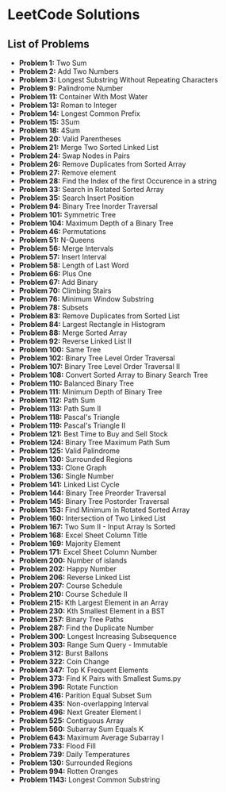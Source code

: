 # LeetCode Solutions

## List of Problems

- **Problem 1:** Two Sum
- **Problem 2:** Add Two Numbers
- **Problem 3:** Longest Substring Without Repeating Characters
- **Problem 9:** Palindrome Number
- **Problem 11:** Container With Most Water
- **Problem 13:** Roman to Integer
- **Problem 14:** Longest Common Prefix
- **Problem 15:** 3Sum
- **Problem 18:** 4Sum
- **Problem 20:** Valid Parentheses
- **Problem 21:** Merge Two Sorted Linked List
- **Problem 24:** Swap Nodes in Pairs
- **Problem 26:** Remove Duplicates from Sorted Array
- **Problem 27:** Remove element
- **Problem 28:** Find the Index of the first Occurence in a string
- **Problem 33:** Search in Rotated Sorted Array
- **Problem 35:** Search Insert Position
- **Problem 94:** Binary Tree Inorder Traversal
- **Problem 101:** Symmetric Tree
- **Problem 104:** Maximum Depth of a Binary Tree
- **Problem 46:** Permutations
- **Problem 51:** N-Queens
- **Problem 56:** Merge Intervals
- **Problem 57:** Insert Interval
- **Problem 58:** Length of Last Word
- **Problem 66:** Plus One
- **Problem 67:** Add Binary
- **Problem 70:** Climbing Stairs
- **Problem 76:** Minimum Window Substring
- **Problem 78:** Subsets
- **Problem 83:** Remove Duplicates from Sorted List
- **Problem 84:** Largest Rectangle in Histogram
- **Problem 88:** Merge Sorted Array
- **Problem 92:** Reverse Linked List II
- **Problem 100:** Same Tree
- **Problem 102:** Binary Tree Level Order Traversal
- **Problem 107:** Binary Tree Level Order Traversal II
- **Problem 108:** Convert Sorted Array to Binary Search Tree
- **Problem 110:** Balanced Binary Tree
- **Problem 111:** Minimum Depth of Binary Tree
- **Problem 112:** Path Sum
- **Problem 113:** Path Sum II
- **Problem 118:** Pascal's Triangle
- **Problem 119:** Pascal's Triangle II
- **Problem 121:** Best Time to Buy and Sell Stock
- **Problem 124:** Binary Tree Maximum Path Sum
- **Problem 125:** Valid Palindrome
- **Problem 130:** Surrounded Regions
- **Problem 133:** Clone Graph
- **Problem 136:** Single Number
- **Problem 141:** Linked List Cycle
- **Problem 144:** Binary Tree Preorder Traversal
- **Problem 145:** Binary Tree Postorder Traversal
- **Problem 153:** Find Minimum in Rotated Sorted Array
- **Problem 160:** Intersection of Two Linked List
- **Problem 167:** Two Sum II - Input Array Is Sorted
- **Problem 168:** Excel Sheet Column Title
- **Problem 169:** Majority Element
- **Problem 171:** Excel Sheet Column Number
- **Problem 200:** Number of islands
- **Problem 202:** Happy Number
- **Problem 206:** Reverse Linked List
- **Problem 207:** Course Schedule
- **Problem 210:** Course Schedule II
- **Problem 215:** Kth Largest Element in an Array
- **Problem 230:** Kth Smallest Element in a BST
- **Problem 257:** Binary Tree Paths
- **Problem 287:** Find the Duplicate Number
- **Problem 300:** Longest Increasing Subsequence
- **Problem 303:** Range Sum Query - Immutable
- **Problem 312:** Burst Ballons
- **Problem 322:** Coin Change
- **Problem 347:** Top K Frequent Elements
- **Problem 373:** Find K Pairs with Smallest Sums.py
- **Problem 396:** Rotate Function
- **Problem 416:** Parition Equal Subset Sum
- **Problem 435:** Non-overlapping Interval
- **Problem 496:** Next Greater Element I
- **Problem 525:** Contiguous Array
- **Problem 560:** Subarray Sum Equals K
- **Problem 643:** Maximum Average Subarray I
- **Problem 733:** Flood Fill
- **Problem 739:** Daily Temperatures
- **Problem 130:** Surrounded Regions
- **Problem 994:** Rotten Oranges
- **Problem 1143:** Longest Common Substring
